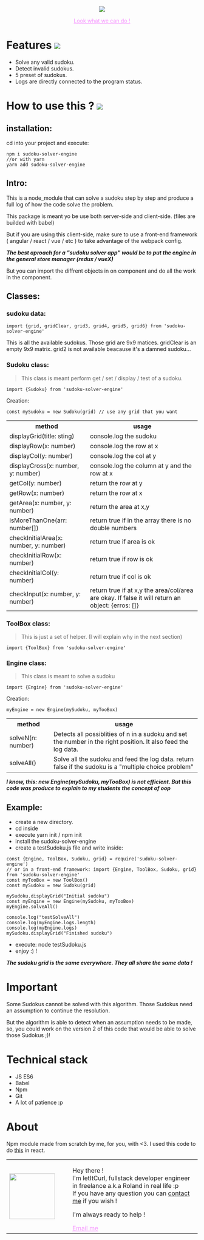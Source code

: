<p align="center">
  <a style="Color: #f694ff;" href="https://sudoku-binchmarking.firebaseapp.com/"><img src="https://res.cloudinary.com/duydvdaxd/image/upload/v1587807196/Vue-Sprint/sudoku_engine_fn9uaf.png"/></a>
</p>

<p align="center" ><a style="Color: #f694ff;" href="https://sudoku-binchmarking.firebaseapp.com/" >Look what we can do !</a></p>

# Features [![](https://img.shields.io/badge/autor-letItCurl-red.svg)](https://www.linkedin.com/in/roland-lopez-developer/?locale=en_US)

- Solve any valid sudoku.
- Detect invalid sudokus.
- 5 preset of sudokus.
- Logs are directly connected to the program status.

# How to use this ? [![](https://img.shields.io/badge/version-1.0.3-green.svg)](https://www.npmjs.com/package/sudoku-solver-engine)

## installation:
cd into your project and execute:
```
npm i sudoku-solver-engine
//or with yarn
yarn add sudoku-solver-engine
```
## Intro:
This is a node_module that can solve a sudoku step by step and produce a full log of how the code solve the problem. 

This package is meant yo be use both server-side and client-side. (files are builded with babel)

But if you are using this client-side, make sure to use a front-end framework ( angular / react / vue / etc ) to take advantage of the webpack config.

***The best aproach for a "sudoku solver app" would be to put the engine in the general store manager (redux / vueX)***

But you can import the diffrent objects in on component and do all the work in the component.

## Classes:
### sudoku data:
```
import {grid, gridClear, grid3, grid4, grid5, grid6} from 'sudoku-solver-engine'
```
This is all the available sudokus. Those grid are 9x9 matices. gridClear is an empty 9x9 matrix. grid2 is not available beacause it's a damned sudoku...
### Sudoku class:
>This class is meant perform get / set / display / test of a sudoku.
```
import {Sudoku} from 'sudoku-solver-engine'
```
Creation:
```
const mySudoku = new Sudoku(grid) // use any grid that you want
```
<table>
<tr>
  <th>
    method
  </th>
  <th>
    usage
  </th>
</tr>
<tr>
  <td>
    displayGrid(title: sting)
  </td>
  <td>
    console.log the sudoku
  </td>
</tr>
<tr>
  <td>
    displayRow(x: number)
  </td>
  <td>
    console.log the row at x
  </td>
</tr>
<tr>
  <td>
    displayCol(y: number)
  </td>
  <td>
    console.log the col at y
  </td>
</tr>
<tr>
  <td>
    displayCross(x: number, y: number)
  </td>
  <td>
    console.log the column at y and the row at x
  </td>
</tr>
<tr>
  <td>
    getCol(y: number)
  </td>
  <td>
    return the row at y
  </td>
</tr>
<tr>
  <td>
    getRow(x: number)
  </td>
  <td>
    return the row at x
  </td>
</tr>
<tr>
  <td>
    getArea(x: number, y: number)
  </td>
  <td>
    return the area at x,y
  </td>
</tr>
<tr>
  <td>
    isMoreThanOne(arr: number[])
  </td>
  <td>
    return true if in the array there is no double numbers
  </td>
</tr>
<tr>
  <td>
    checkInitialArea(x: number, y: number)
  </td>
  <td>
    return true if area is ok
  </td>
</tr>
<tr>
  <td>
    checkInitialRow(x: number)
  </td>
  <td>
    return true if row is ok
  </td>
</tr>
<tr>
  <td>
    checkInitialCol(y: number)
  </td>
  <td>
    return true if col is ok
  </td>
</tr>
<tr>
  <td>
    checkInput(x: number, y: number)  
  </td>
  <td>
    return true if at x,y the area/col/area are okay. If false it will return an object: {erros: []}
  </td>
</tr>
</table>

### ToolBox class:

>This is just a set of helper. (I will explain why in the next section) 
```
import {ToolBox} from 'sudoku-solver-engine'
```
### Engine class:
>This class is meant to solve a sudoku
```
import {Engine} from 'sudoku-solver-engine'
```
Creation:
```
myEngine = new Engine(mySudoku, myTooBox)
```
<table>
<tr>
  <th>
    method
  </th>
  <th>
    usage
  </th>
</tr>
<tr>
  <td>
    solveN(n: number)
  </td>
  <td>
    Detects all possiblities of n in a sudoku and set the number in the right position. It also feed the log data.
  </td>
</tr>
<tr>
  <td>
    solveAll()
  </td>
  <td>
    Solve all the sudoku and feed the log data. return false if the sudoku is a "multiple choice problem"
  </td>
</tr>
</table>

***I know, this: new Engine(mySudoku, myTooBox) is not efficient. But this code was produce to explain to my students the concept of oop***

## Example:

- create a new directory.
- cd inside
- execute yarn init / npm init
- install the sudoku-solver-engine
- create a testSudoku.js file and write inside:

```
const {Engine, ToolBox, Sudoku, grid} = require('sudoku-solver-engine')
// or in a front-end framework: import {Engine, ToolBox, Sudoku, grid} from 'sudoku-solver-engine'
const myTooBox = new ToolBox()
const mySudoku = new Sudoku(grid)

mySudoku.displayGrid("Initial sudoku")
const myEngine = new Engine(mySudoku, myTooBox)
myEngine.solveAll()

console.log("testSolveAll")
console.log(myEngine.logs.length)
console.log(myEngine.logs)
mySudoku.displayGrid("Finished sudoku")

```
- execute: node testSudoku.js
- enjoy :) !

***The sudoku grid is the same everywhere. They all share the same data !***

# Important
Some Sudokus cannot be solved with this algorithm. Those Sudokus need an assumption to continue the resolution.

But the algorithm is able to detect when an assumption needs to be made, so, you could work on the version 2 of this code that would be able to solve those Sudokus ;)!

# Technical stack
- JS ES6
- Babel
- Npm
- Git
- A lot of patience :p

# About
Npm module made from scratch by me, for you, with <3. 
I used this code to do <a href="https://sudoku-binchmarking.firebaseapp.com/">this<a/> in react.
<table style="border: none;">
  <tr>
    <td>
      <div style="width: 120px;">
        <img style="width: 120px;" src="https://res.cloudinary.com/duydvdaxd/image/upload/w_120,c_fill,ar_1:1,g_auto/v1587723517/Rodeooo_khmmmu.jpg"/>
    </div>
    </td>
    <td>
      <div style="margin-left: 30px;">
        <p>Hey there !</br>
        I'm letItCurl, fullstack developer engineer in freelance a.k.a Roland in real life :p</br>
        If you have any question you can <a href="https://www.linkedin.com/in/roland-lopez-developer/?locale=en_US">contact me</a> if you wish !</p>
        <p>I'm always ready to help !</p>
        <a style="color: #f694ff;" href="mailto:rolandlopez.developer@gmail.com?subject=Hey! Are you available?">Email me</a>
    </div>
    </td>
  </tr>
</table>


